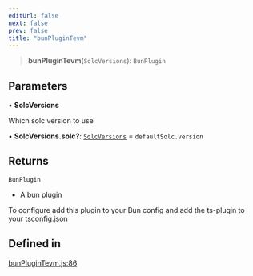 ```yaml
---
editUrl: false
next: false
prev: false
title: "bunPluginTevm"
---
```


> **bunPluginTevm**(`SolcVersions`): `BunPlugin`

## Parameters

• **SolcVersions**

Which solc version to use

• **SolcVersions.solc?**: [`SolcVersions`](/reference/tevm/solc/type-aliases/solcversions/) = `defaultSolc.version`

## Returns

`BunPlugin`

- A bun plugin

To configure add this plugin to your Bun config and add the ts-plugin to your tsconfig.json

## Defined in

[bunPluginTevm.js:86](https://github.com/qbzzt/tevm-monorepo/blob/main/bundler-packages/bun/src/bunPluginTevm.js#L86)
